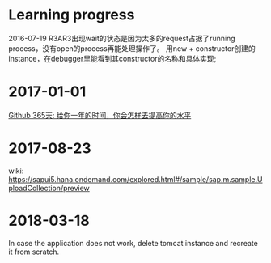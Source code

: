 # Learning progress
2016-07-19 R3AR3出现wait的状态是因为太多的request占据了running process，没有open的process再能处理操作了。
用new + constructor创建的instance，在debugger里能看到其constructor的名称和具体实现;

# 2017-01-01

[Github 365天: 给你一年的时间，你会怎样去提高你的水平](https://www.phodal.com/blog/github-365-days-review/)

# 2017-08-23

wiki: https://sapui5.hana.ondemand.com/explored.html#/sample/sap.m.sample.UploadCollection/preview

# 2018-03-18

In case the application does not work, delete tomcat instance and recreate it from scratch.